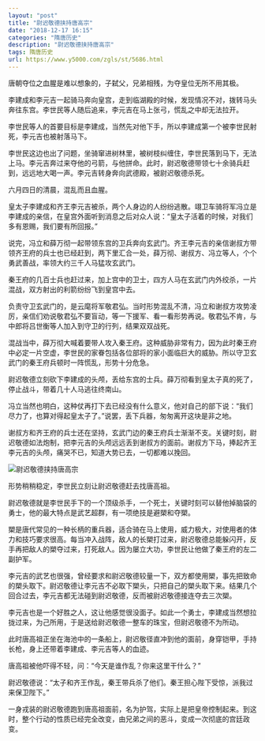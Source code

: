 ```yaml
---
layout: "post"
title: "尉迟敬德挟持唐高宗"
date: "2018-12-17 16:15"
categories: "隋唐历史"
description: "尉迟敬德挟持唐高宗"
tags: 隋唐历史
url: https://www.y5000.com/zgls/st/5686.html
---
```






唐朝夺位之血腥是难以想象的，子弑父，兄弟相残，为夺皇位无所不用其极。

李建成和李元吉一起骑马奔向皇宫，走到临湖殿的时候，发现情况不对，拨转马头奔往东宫。李世民等人随后追来，李元吉在马上张弓，慌乱之中却无法拉开。

李世民等人的首要目标是李建成，当然先对他下手，所以李建成第一个被李世民射死，李元吉也被射落马下。

李世民这边也出了问题，坐骑窜进树林里，被树枝纠缠住，李世民落到马下，无法上马。李元吉奔过来夺他的弓箭，与他拼命。此时，尉迟敬德带领七十余骑兵赶到，远远地大喝一声。李元吉转身奔向武德殿，被尉迟敬德杀死。

六月四日的清晨，混乱而且血腥。

皇太子李建成和齐王李元吉被杀，两个人身边的人纷纷逃散。翊卫车骑将军冯立是李建成的亲信，在皇宫外面听到消息之后对众人说：“皇太子活着的时候，对我们多有恩赐，我们要有所回报。”

说完，冯立和薛万彻一起带领东宫的卫兵奔向玄武门。齐王李元吉的亲信谢叔方带领齐王府的兵士也已经赶到，两下里汇合一处，薛万彻、谢叔方、冯立等人，个个勇武善战，率领大约三千人马猛攻玄武门。

秦王府的几百士兵也赶过来，加上宫中的卫士，四方人马在玄武门内外绞杀，一片混战，双方射出的利箭纷纷飞到皇宫中去。

负责守卫玄武门的，是云麾将军敬君弘。当时形势混乱不清，冯立和谢叔方攻势凌厉，亲信们劝说敬君弘不要盲动，等一下援军、看一看形势再说。敬君弘不肯，与中郎将吕世衡等人加入到守卫的行列，结果双双战死。

混战当中，薛万彻大喊着要带人攻入秦王府。这种威胁非常有力，因为此时秦王府中必定一片空虚，李世民的家眷包括各位部将的家小面临巨大的威胁。所以守卫玄武门的秦王府兵顿时一阵慌乱，形势十分危急。

尉迟敬德立刻砍下李建成的头颅，丢给东宫的士兵。薛万彻看到皇太子真的死了，停止战斗，带着几十人马逃往终南山。

冯立当然也明白，这种仗再打下去已经没有什么意义，他对自己的部下说：“我们尽力了，也算对得起皇太子了。”说罢，丢下兵器，匆匆离开这块是非之地。

谢叔方和齐王府的兵士还在坚持，玄武门边的秦王府兵士渐渐不支。关键时刻，尉迟敬德如法炮制，把李元吉的头颅远远丢到谢叔方的面前。谢叔方下马，捧起齐王李元吉的头颅，痛哭不已，知道大势已去，一切都难以挽回。

![尉迟敬德挟持唐高宗](/uploads/allimg/161122/6-1611221J031I3.JPG)

形势稍稍稳定，李世民立刻让尉迟敬德赶去找唐高祖。

尉迟敬德就是李世民手下的一个顶级杀手，一个死士，关键时刻可以替他掉脑袋的勇士，他的最大特点是武艺超群，有一项绝技是避槊和夺槊。

槊是唐代常见的一种长柄的重兵器，适合骑在马上使用，威力极大，对使用者的体力和技巧要求很高。每当冲入战阵，敌人的长槊打过来，尉迟敬德总能躲闪开，反手再把敌人的槊夺过来，打死敌人。因为屡立大功，李世民让他做了秦王府的左二副护军。

李元吉的武艺也很强，曾经要求和尉迟敬德较量一下，双方都使用槊，事先把致命的槊头取下。尉迟敬德让李元吉不必取下槊头，只把自己的槊头取下来。结果几个回合过去，李元吉都无法碰到尉迟敬德，反而被尉迟敬德接连夺去三次槊。

李元吉也是一个好胜之人，这让他感觉很没面子。如此一个勇士，李建成当然想拉拢过来，为己所用，于是送给尉迟敬德一整车的珠宝，但尉迟敬德不为所动。

此时唐高祖正坐在海池中的一条船上，尉迟敬径直冲到他的面前，身穿铠甲，手持长枪，身上还带着李建成、李元吉等人的血迹。

唐高祖被他吓得不轻，问：“今天是谁作乱？你来这里干什么？”

尉迟敬德说：“太子和齐王作乱，秦王带兵杀了他们。秦王担心陛下受惊，派我过来保卫陛下。”

一身戎装的尉迟敬德跑到唐高祖面前，名为护驾，实际上是把皇帝控制起来。到这时，整个行动的性质已经完全改变，由兄弟之间的恶斗，变成一次彻底的宫廷政变。

